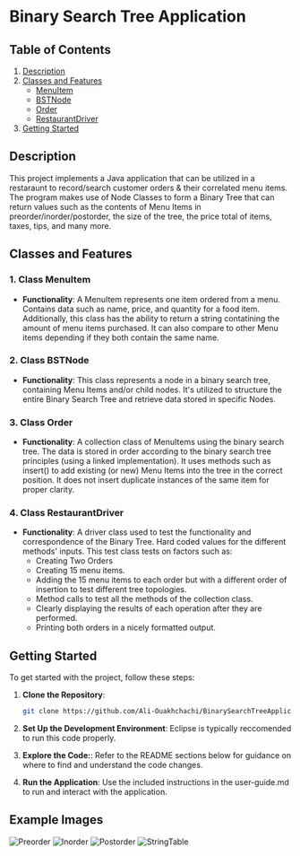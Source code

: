 # Binary Search Tree Application

## Table of Contents
1. [Description](#description)
2. [Classes and Features](#classes-and-features)
   - [MenuItem](#1-class-menuitem)
   - [BSTNode](#2-class-bstnode)
   - [Order](#3-class-order)
   - [RestaurantDriver](#4-class-restaurantdriver)
3. [Getting Started](#getting-started)

## Description

This project implements a Java application that can be utilized in a restaraunt to record/search customer orders & their correlated menu items. The program makes use of Node Classes to form a Binary Tree that can return values such as the contents of Menu Items in preorder/inorder/postorder, the size of the tree, the price total of items, taxes, tips, and many more.

## Classes and Features

### 1. Class MenuItem
- **Functionality**: A MenuItem represents one item ordered from a menu. Contains data such as name, price, and quantity for a food item. Additionally, this class has the ability to return a string contatining the amount of menu items purchased. It can also compare to other Menu items depending if they both contain the same name.

### 2. Class BSTNode
- **Functionality**: This class represents a node in a binary search tree, containing Menu Items and/or child nodes. It's utilized to structure the entire Binary Search Tree and retrieve data stored in specific Nodes.

### 3. Class Order
- **Functionality**: A collection class of MenuItems using the binary search tree. The data is stored in order according to the binary search tree principles (using a linked implementation). It uses methods such as insert() to add existing (or new) Menu Items into the tree in the correct position. It does not insert duplicate instances of the same item for proper clarity.


### 4. Class RestaurantDriver
- **Functionality**: A driver class used to test the functionality and correspondence of the Binary Tree. Hard coded values for the different methods' inputs. This test class tests on factors such as:
  - Creating Two Orders
  - Creating 15 menu items.
  - Adding the 15 menu items to each order but with a different order of insertion to test different tree topologies.
  - Method calls to test all the methods of the collection class.
  - Clearly displaying the results of each operation after they are performed.
  - Printing both orders in a nicely formatted output.


## Getting Started

To get started with the project, follow these steps:

1. **Clone the Repository**: 
   ```bash
   git clone https://github.com/Ali-Ouakhchachi/BinarySearchTreeApplication.git

2. **Set Up the Development Environment**:
    Eclipse is typically reccomended to run this code properly.

3. **Explore the Code:**:
    Refer to the README sections below for guidance on where to find and understand the code changes.

4. **Run the Application**:
 Use the included instructions in the user-guide.md to run and interact with the application.

## Example Images

![Preorder](https://github.com/Ali-Ouakhchachi/BinarySearchTreeApplication/blob/76c9dd4ef72a8b6301e843a958551faf17bb5c40/preorder_example.PNG)
![Inorder](https://github.com/Ali-Ouakhchachi/BinarySearchTreeApplication/blob/76c9dd4ef72a8b6301e843a958551faf17bb5c40/inorder_example.PNG)
![Postorder](https://github.com/Ali-Ouakhchachi/BinarySearchTreeApplication/blob/76c9dd4ef72a8b6301e843a958551faf17bb5c40/postorder_example.PNG)
![StringTable](https://github.com/Ali-Ouakhchachi/BinarySearchTreeApplication/blob/76c9dd4ef72a8b6301e843a958551faf17bb5c40/table_example.PNG)
